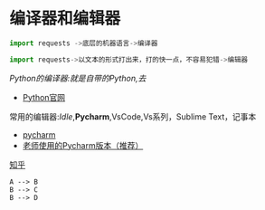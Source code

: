 # 编译器和编辑器

```python
import requests ->底层的机器语言->编译器
```

```python
import requests->以文本的形式打出来，打的快一点，不容易犯错->编辑器
```
*Python的编译器:就是自带的Python,去*
- [Python官网](https://www.python.org "Python")


常用的编辑器:*Idle*,**Pycharm**,VsCode,Vs系列，Sublime Text，记事本
- [pycharm](https://www.jetbrains.com/zh-cn/pycharm/download/download-thanks.html?platform=windows&code=PCChttps://www.jetbrains.com/zh-cn/ "Pycharm")
- [老师使用的Pycharm版本（推荐）](https://download.jetbrains.com/python/pycharm-community-2019.3.5.exe?_ga=2.242751873.2034115868.1593314001-707350412.1592907906 "Pycharm")


[知乎](https://zhuanlan.zhihu.com/p/145664101 )



```graph LR
A --> B
B --> C
B --> D
```
